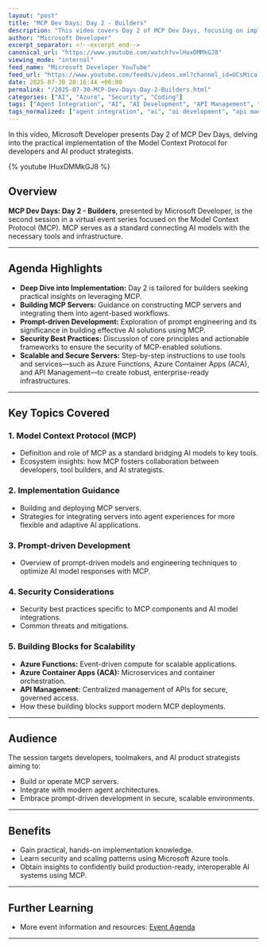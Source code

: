 ```yaml
---
layout: "post"
title: "MCP Dev Days: Day 2 - Builders"
description: "This video covers Day 2 of MCP Dev Days, focusing on implementing the Model Context Protocol (MCP). Topics include building MCP servers, integrating with agent experiences, prompt-driven development, security best practices, and using tools like Functions, ACA, and API Management for scalable, secure deployments."
author: "Microsoft Developer"
excerpt_separator: <!--excerpt_end-->
canonical_url: "https://www.youtube.com/watch?v=lHuxDMMkGJ8"
viewing_mode: "internal"
feed_name: "Microsoft Developer YouTube"
feed_url: "https://www.youtube.com/feeds/videos.xml?channel_id=UCsMica-v34Irf9KVTh6xx-g"
date: 2025-07-30 20:16:44 +00:00
permalink: "/2025-07-30-MCP-Dev-Days-Day-2-Builders.html"
categories: ["AI", "Azure", "Security", "Coding"]
tags: ["Agent Integration", "AI", "AI Development", "API Management", "Azure", "Azure Container Apps", "Azure Functions", "Coding", "MCP", "MCP Servers", "MCPDevDays", "Model Context Protocol", "Prompt Engineering", "Scalability", "Security", "Security Best Practices", "Videos"]
tags_normalized: ["agent integration", "ai", "ai development", "api management", "azure", "azure container apps", "azure functions", "coding", "mcp", "mcp servers", "mcpdevdays", "model context protocol", "prompt engineering", "scalability", "security", "security best practices", "videos"]
---
```


In this video, Microsoft Developer presents Day 2 of MCP Dev Days, delving into the practical implementation of the Model Context Protocol for developers and AI product strategists.<!--excerpt_end-->

{% youtube lHuxDMMkGJ8 %}

## Overview

**MCP Dev Days: Day 2 - Builders**, presented by Microsoft Developer, is the second session in a virtual event series focused on the Model Context Protocol (MCP). MCP serves as a standard connecting AI models with the necessary tools and infrastructure.

---

## Agenda Highlights

- **Deep Dive into Implementation:** Day 2 is tailored for builders seeking practical insights on leveraging MCP.
- **Building MCP Servers:** Guidance on constructing MCP servers and integrating them into agent-based workflows.
- **Prompt-driven Development:** Exploration of prompt engineering and its significance in building effective AI solutions using MCP.
- **Security Best Practices:** Discussion of core principles and actionable frameworks to ensure the security of MCP-enabled solutions.
- **Scalable and Secure Servers:** Step-by-step instructions to use tools and services—such as Azure Functions, Azure Container Apps (ACA), and API Management—to create robust, enterprise-ready infrastructures.

---

## Key Topics Covered

### 1. Model Context Protocol (MCP)

- Definition and role of MCP as a standard bridging AI models to key tools.
- Ecosystem insights: how MCP fosters collaboration between developers, tool builders, and AI strategists.

### 2. Implementation Guidance

- Building and deploying MCP servers.
- Strategies for integrating servers into agent experiences for more flexible and adaptive AI applications.

### 3. Prompt-driven Development

- Overview of prompt-driven models and engineering techniques to optimize AI model responses with MCP.

### 4. Security Considerations

- Security best practices specific to MCP components and AI model integrations.
- Common threats and mitigations.

### 5. Building Blocks for Scalability

- **Azure Functions:** Event-driven compute for scalable applications.
- **Azure Container Apps (ACA):** Microservices and container orchestration.
- **API Management:** Centralized management of APIs for secure, governed access.
- How these building blocks support modern MCP deployments.

---

## Audience

The session targets developers, toolmakers, and AI product strategists aiming to:

- Build or operate MCP servers.
- Integrate with modern agent architectures.
- Embrace prompt-driven development in secure, scalable environments.

---

## Benefits

- Gain practical, hands-on implementation knowledge.
- Learn security and scaling patterns using Microsoft Azure tools.
- Obtain insights to confidently build production-ready, interoperable AI systems using MCP.

---

## Further Learning

- More event information and resources: [Event Agenda](https://developer.microsoft.com/en-us/reactor/events/26141/)

---

